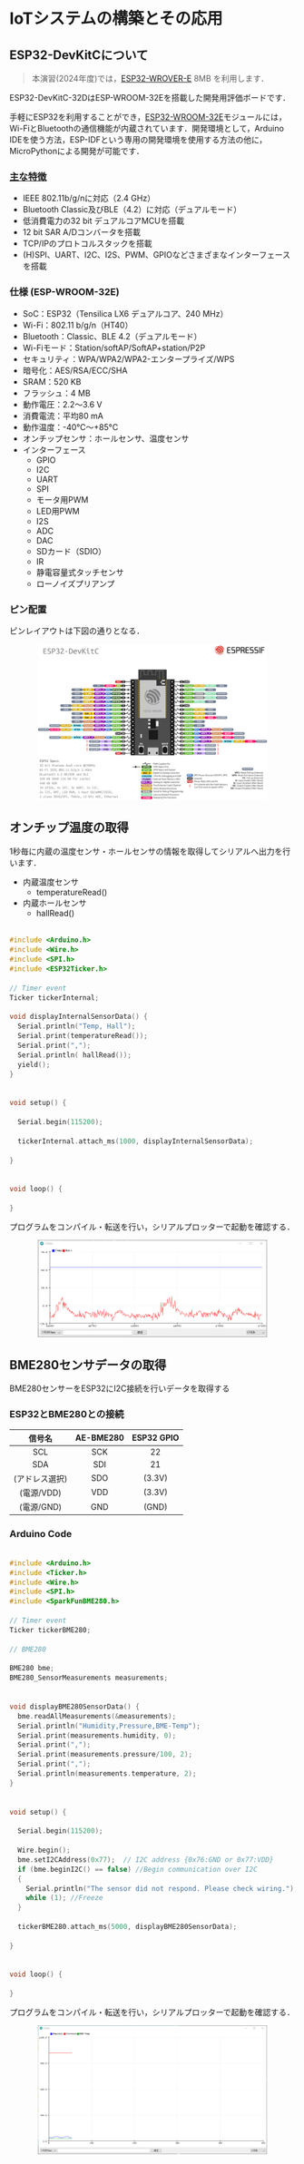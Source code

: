# IoTシステムの構築とその応用




## ESP32-DevKitCについて

> 本演習(2024年度)では，[ESP32-WROVER-E](https://www.espressif.com/sites/default/files/documentation/esp32-wroom-32e_esp32-wroom-32ue_datasheet_en.pdf) 8MB を利用します．

ESP32-DevKitC-32DはESP-WROOM-32Eを搭載した開発用評価ボードです．

手軽にESP32を利用することができ，[ESP32-WROOM-32E](https://www.espressif.com/sites/default/files/documentation/esp32-wroom-32e_esp32-wroom-32ue_datasheet_en.pdf)モジュールには，Wi-FiとBluetoothの通信機能が内蔵されています．開発環境として，Arduino IDEを使う方法，ESP-IDFという専用の開発環境を使用する方法の他に，MicroPythonによる開発が可能です．

### [主な特徴](https://docs.espressif.com/projects/esp-idf/en/latest/esp32/hw-reference/esp32/get-started-devkitc.html)

- IEEE 802.11b/g/nに対応（2.4 GHz）
- Bluetooth Classic及びBLE（4.2）に対応（デュアルモード）
- 低消費電力の32 bit デュアルコアMCUを搭載
- 12 bit SAR A/Dコンバータを搭載
- TCP/IPのプロトコルスタックを搭載
- (H)SPI、UART、I2C、I2S、PWM、GPIOなどさまざまなインターフェースを搭載


 ### 仕様 (ESP-WROOM-32E)

- SoC：ESP32（Tensilica LX6 デュアルコア、240 MHz）
- Wi-Fi：802.11 b/g/n（HT40）
- Bluetooth：Classic、BLE 4.2（デュアルモード）
- Wi-Fiモード：Station/softAP/SoftAP+station/P2P
- セキュリティ：WPA/WPA2/WPA2-エンタープライズ/WPS
- 暗号化：AES/RSA/ECC/SHA
- SRAM：520 KB
- フラッシュ：4 MB
- 動作電圧：2.2～3.6 V
- 消費電流：平均80 mA
- 動作温度：-40℃～+85°C
- オンチップセンサ：ホールセンサ、温度センサ
- インターフェース
  - GPIO
  - I2C
  - UART
  - SPI
  - モータ用PWM
  - LED用PWM
  - I2S
  - ADC
  - DAC
  - SDカード（SDIO）
  - IR
  - 静電容量式タッチセンサ
  - ローノイズプリアンプ


### ピン配置

ピンレイアウトは下図の通りとなる．


<center>
    <img src="./images/esp32-devkitC-v4-pinout.jpg" width="80%">
</center>



## オンチップ温度の取得

1秒毎に内蔵の温度センサ・ホールセンサの情報を取得してシリアルへ出力を行います．

- 内蔵温度センサ
  - temperatureRead()
- 内蔵ホールセンサ
  - hallRead()


```c

#include <Arduino.h>
#include <Wire.h>
#include <SPI.h>
#include <ESP32Ticker.h>

// Timer event
Ticker tickerInternal;

void displayInternalSensorData() {
  Serial.println("Temp, Hall");
  Serial.print(temperatureRead());
  Serial.print(",");
  Serial.println( hallRead());
  yield();
}


void setup() {

  Serial.begin(115200);

  tickerInternal.attach_ms(1000, displayInternalSensorData);

}


void loop() {

}

```


プログラムをコンパイル・転送を行い，シリアルプロッターで起動を確認する．

<center>
    <img src="./images/serial_plotter.png" width="80%">
</center>


## BME280センサデータの取得

BME280センサーをESP32にI2C接続を行いデータを取得する


### ESP32とBME280との接続

|信号名|AE-BME280|ESP32 GPIO|
|:-:|:-:|:-:|
|SCL|SCK|22|
|SDA|SDI|21|
|(アドレス選択)|SDO|(3.3V)|
|(電源/VDD)|VDD|(3.3V)|
|(電源/GND)|GND|(GND)|

### Arduino  Code


```c

#include <Arduino.h>
#include <Ticker.h>
#include <Wire.h>
#include <SPI.h>
#include <SparkFunBME280.h>

// Timer event
Ticker tickerBME280;

// BME280

BME280 bme;
BME280_SensorMeasurements measurements;


void displayBME280SensorData() {
  bme.readAllMeasurements(&measurements); 
  Serial.println("Humidity,Pressure,BME-Temp");
  Serial.print(measurements.humidity, 0);
  Serial.print(",");
  Serial.print(measurements.pressure/100, 2);
  Serial.print(",");
  Serial.println(measurements.temperature, 2);
}


void setup() {

  Serial.begin(115200);

  Wire.begin();
  bme.setI2CAddress(0x77);  // I2C address {0x76:GND or 0x77:VDD}
  if (bme.beginI2C() == false) //Begin communication over I2C
  {
    Serial.println("The sensor did not respond. Please check wiring.");
    while (1); //Freeze
  }

  tickerBME280.attach_ms(5000, displayBME280SensorData);

}


void loop() {

}

```

プログラムをコンパイル・転送を行い，シリアルプロッターで起動を確認する．

<center>
    <img src="./images/serial_plotter2.png" width="80%">
</center>

